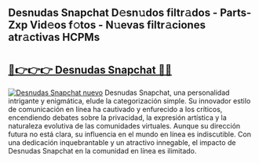 ## Desnudas Snapchat D𝚎sn𝚞dos filtr𝚊dos - Parts-Zxp Vid𝚎os f𝚘tos - N𝚞evas filtr𝚊ciones atr𝚊ctivas HCPMs

# <h2><a href="http://mb9lmer.tromn.icu/?c=Desnudas+Snapchat">🔗👉👉👉 Desnudas Snapchat 🔗🔗</a></h2>

[![Desnudas Snapchat nuevo](https://i.imgur.com/pEAQMta.gif)](http://mb9lmer.tromn.icu/?c=Desnudas+Snapchat)
Desnudas Snapchat, una personalidad intrigante y enigmática, elude la categorización simple. Su innovador estilo de comunicación en línea ha cautivado y enfurecido a los críticos, encendiendo debates sobre la privacidad, la expresión artística y la naturaleza evolutiva de las comunidades virtuales. Aunque su dirección futura no está clara, su influencia en el mundo en línea es indiscutible. Con una dedicación inquebrantable y un atractivo innegable, el impacto de Desnudas Snapchat en la comunidad en línea es ilimitado.
